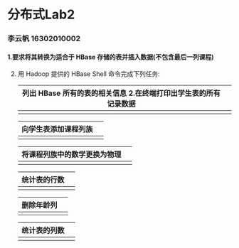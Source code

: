 # 分布式Lab2

### 李云帆 16302010002



#### 1.要求将其转换为适合于 HBase 存储的表并插入数据(不包含最后一列课程)

2. 用 Hadoop 提供的 HBase Shell 命令完成下列任务: 

   

   | 列出 HBase 所有的表的相关信息 2.在终端打印出学生表的所有记录数据 |      |
   | ------------------------------------------------------------ | ---- |
   |                                                              |      |

   | 向学生表添加课程列族 |      |
   | -------------------- | ---- |
   |                      |      |

   | 将课程列族中的数学更换为物理 |      |
   | ---------------------------- | ---- |
   |                              |      |

   

   | 统计表的行数 |      |
   | ------------ | ---- |
   |              |      |

   

   | 删除年龄列 |      |
   | ---------- | ---- |
   |            |      |

   

   | 统计表的列数 |      |
   | ------------ | ---- |
   |              |      |

   
